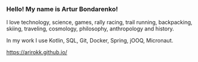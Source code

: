 ### Hello! My name is Artur Bondarenko!

I love technology, science, games, rally racing, trail running, backpacking, skiing, traveling, cosmology, philosophy, anthropology and history.  
  
In my work I use Kotlin, SQL, Git, Docker, Spring, jOOQ, Micronaut. 

https://arirokk.github.io/
